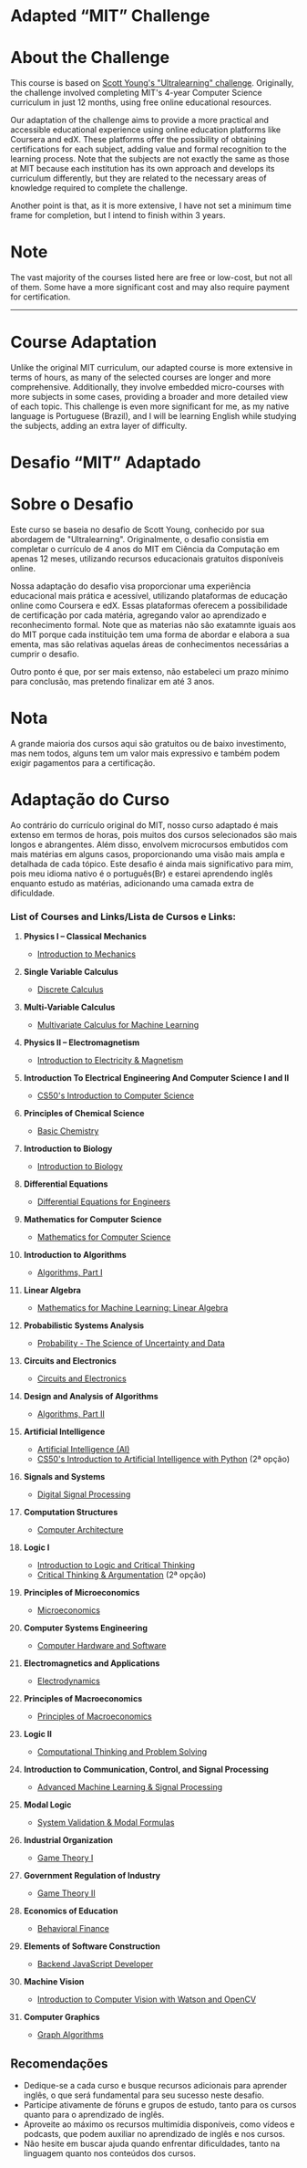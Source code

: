 # Adapted “MIT” Challenge

# About the Challenge

This course is based on [Scott Young's "Ultralearning" challenge](https://www.scotthyoung.com/blog/myprojects/mit-challenge-2/). Originally, the challenge involved completing MIT's 4-year Computer Science curriculum in just 12 months, using free online educational resources.

Our adaptation of the challenge aims to provide a more practical and accessible educational experience using online education platforms like Coursera and edX. These platforms offer the possibility of obtaining certifications for each subject, adding value and formal recognition to the learning process.
Note that the subjects are not exactly the same as those at MIT because each institution has its own approach and develops its curriculum differently, but they are related to the necessary areas of knowledge required to complete the challenge.

Another point is that, as it is more extensive, I have not set a minimum time frame for completion, but I intend to finish within 3 years.

# Note

The vast majority of the courses listed here are free or low-cost, but not all of them. Some have a more significant cost and may also require payment for certification.

---

# Course Adaptation

Unlike the original MIT curriculum, our adapted course is more extensive in terms of hours, as many of the selected courses are longer and more comprehensive. Additionally, they involve embedded micro-courses with more subjects in some cases, providing a broader and more detailed view of each topic.
This challenge is even more significant for me, as my native language is Portuguese (Brazil), and I will be learning English while studying the subjects, adding an extra layer of difficulty.

# Desafio “MIT” Adaptado

# Sobre o Desafio

Este curso se baseia no desafio de Scott Young, conhecido por sua abordagem de "Ultralearning". Originalmente, o desafio consistia em completar o currículo de 4 anos do MIT em Ciência da Computação em apenas 12 meses, utilizando recursos educacionais gratuitos disponíveis online.

Nossa adaptação do desafio visa proporcionar uma experiência educacional mais prática e acessível, utilizando plataformas de educação online como Coursera e edX. Essas plataformas oferecem a possibilidade de certificação por cada matéria, agregando valor ao aprendizado e reconhecimento formal.
Note que as materias não são exatamnte iguais aos do MIT porque cada instituição tem uma forma de abordar e elabora a sua ementa, mas são relativas aquelas áreas de conhecimentos necessárias a cumprir o desafio.

Outro ponto é que, por ser mais extenso, não estabeleci um prazo mínimo para conclusão, mas pretendo finalizar em até 3 anos.

# Nota

A grande maioria dos cursos aqui são gratuitos ou de baixo investimento, mas nem todos, alguns tem um valor mais expressivo e também podem exigir pagamentos para a certificação.

# Adaptação do Curso

Ao contrário do currículo original do MIT, nosso curso adaptado é mais extenso em termos de horas, pois muitos dos cursos selecionados são mais longos e abrangentes. Além disso, envolvem microcursos embutidos com mais matérias em alguns casos, proporcionando uma visão mais ampla e detalhada de cada tópico.
Este desafio é ainda mais significativo para mim, pois meu idioma nativo é o português(Br) e estarei aprendendo inglês enquanto estudo as matérias, adicionando uma camada extra de dificuldade.

### List of Courses and Links/Lista de Cursos e Links:

1. **Physics I – Classical Mechanics**

   - [Introduction to Mechanics](https://www.coursera.org/specializations/introduction-to-mechanics)

2. **Single Variable Calculus**

   - [Discrete Calculus](https://www.coursera.org/learn/discrete-calculus)

3. **Multi-Variable Calculus**

   - [Multivariate Calculus for Machine Learning](https://www.coursera.org/learn/multivariate-calculus-machine-learning#reviews)

4. **Physics II – Electromagnetism**

   - [Introduction to Electricity & Magnetism](https://www.coursera.org/specializations/introduction-to-electricity-magnetism)

5. **Introduction To Electrical Engineering And Computer Science I and II**

   - [CS50's Introduction to Computer Science](https://pll.harvard.edu/course/cs50-introduction-computer-science)

6. **Principles of Chemical Science**

   - [Basic Chemistry](https://www.coursera.org/learn/basic-chemistry)

7. **Introduction to Biology**

   - [Introduction to Biology](https://www.coursera.org/specializations/introduction-to-biology)

8. **Differential Equations**

   - [Differential Equations for Engineers](https://www.coursera.org/learn/differential-equations-engineers)

9. **Mathematics for Computer Science**

   - [Mathematics for Computer Science](https://www.coursera.org/learn/mathematics-for-computer-science)

10. **Introduction to Algorithms**

    - [Algorithms, Part I](https://www.coursera.org/learn/algorithms-part1)

11. **Linear Algebra**

    - [Mathematics for Machine Learning: Linear Algebra](https://www.coursera.org/specializations/mathematics-machine-learning)

12. **Probabilistic Systems Analysis**

    - [Probability - The Science of Uncertainty and Data](https://www.edx.org/learn/probability/massachusetts-institute-of-technology-probability-the-science-of-uncertainty-and-data)

13. **Circuits and Electronics**

    - [Circuits and Electronics](https://www.edx.org/xseries/mitx-circuits-and-electronics)

14. **Design and Analysis of Algorithms**

    - [Algorithms, Part II](https://www.coursera.org/learn/algorithms-part2)

15. **Artificial Intelligence**

    - [Artificial Intelligence (AI)](https://www.edx.org/learn/artificial-intelligence/columbia-university-artificial-intelligence-ai)
    - [CS50's Introduction to Artificial Intelligence with Python](https://pll.harvard.edu/course/cs50s-introduction-artificial-intelligence-python) (2ª opção)

16. **Signals and Systems**

    - [Digital Signal Processing](https://www.coursera.org/specializations/digital-signal-processing)

17. **Computation Structures**

    - [Computer Architecture](https://www.coursera.org/learn/comparch)

18. **Logic I**

    - [Introduction to Logic and Critical Thinking](https://www.coursera.org/specializations/logic-critical-thinking-duke#courses)
    - [Critical Thinking & Argumentation](https://www.coursera.org/learn/pensamento-critico-argumentacao) (2ª opção)

19. **Principles of Microeconomics**

    - [Microeconomics](https://www.coursera.org/learn/microeconomics)

20. **Computer Systems Engineering**

    - [Computer Hardware and Software](https://www.coursera.org/learn/computer-hardware-software)

21. **Electromagnetics and Applications**

    - [Electrodynamics](https://www.coursera.org/specializations/electrodynamics)

22. **Principles of Macroeconomics**

    - [Principles of Macroeconomics](https://www.coursera.org/learn/principles-of-economics-macroeconomics)

23. **Logic II**

    - [Computational Thinking and Problem Solving](https://www.coursera.org/learn/computational-thinking-problem-solving)

24. **Introduction to Communication, Control, and Signal Processing**

    - [Advanced Machine Learning & Signal Processing](https://www.coursera.org/learn/advanced-machine-learning-signal-processing)

25. **Modal Logic**

    - [System Validation & Modal Formulas](https://www.coursera.org/learn/system-validation-modal-formulas)

26. **Industrial Organization**

    - [Game Theory I](https://www.coursera.org/learn/game-theory-1)

27. **Government Regulation of Industry**

    - [Game Theory II](https://www.coursera.org/learn/game-theory-2)

28. **Economics of Education**

    - [Behavioral Finance](https://www.coursera.org/learn/duke-behavioral-finance)

29. **Elements of Software Construction**

    - [Backend JavaScript Developer](https://www.coursera.org/professional-certificates/backend-javascript-developer)

30. **Machine Vision**

    - [Introduction to Computer Vision with Watson and OpenCV](https://www.coursera.org/learn/introduction-computer-vision-watson-opencv?page=2&sortBy=BEST_MATCH)

31. **Computer Graphics**
    - [Graph Algorithms](https://www.edx.org/learn/algorithms/the-university-of-california-san-diego-graph-algorithms)

## Recomendações

- Dedique-se a cada curso e busque recursos adicionais para aprender inglês, o que será fundamental para seu sucesso neste desafio.
- Participe ativamente de fóruns e grupos de estudo, tanto para os cursos quanto para o aprendizado de inglês.
- Aproveite ao máximo os recursos multimídia disponíveis, como vídeos e podcasts, que podem auxiliar no aprendizado de inglês e nos cursos.
- Não hesite em buscar ajuda quando enfrentar dificuldades, tanto na linguagem quanto nos conteúdos dos cursos.

